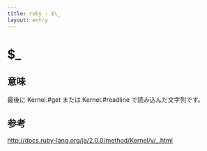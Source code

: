 ```yaml
---
title: ruby - $\_
layout: entry
---
```


# $_

## 意味

最後に Kernel.#get または Kernel.#readline で読み込んだ文字列です。


## 参考

http://docs.ruby-lang.org/ja/2.0.0/method/Kernel/v/_.html
